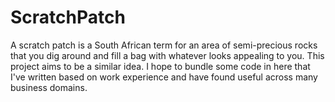 ﻿# ScratchPatch
 
A scratch patch is a South African term for an area of semi-precious rocks that you dig around and fill a bag with whatever looks appealing to you. This project aims to be a similar idea. I hope to bundle some code in here that I've written based on work experience and have found useful across many business domains.

